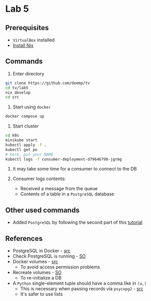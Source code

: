 # Lab 5

## Prerequisites

- `VirtualBox` installed
- [Install Nix](https://github.com/deemp/flakes/blob/main/README/NixPrerequisites.md#install-nix)

## Commands

1. Enter directory

```sh
git clone https://github.com/deemp/tv
cd tv/lab5
nix develop
cd src
```

1. Start using `docker`

```sh
docker compose up
```

1. Start cluster

```sh
cd k8s
minikube start
kubectl apply -f .
kubectl get po
# here, put your NAME
kubectl logs -f consumer-deployment-d79646798-jgrmg
```

1. It may take some time for a consumer to connect to the DB

1. Consumer logs contents:
   - Received a message from the queue
   - Contents of a table in a `PostgreSQL` database

## Other used commands

- Added `PostgreSQL` by following the second part of this [tutorial](https://phoenixnap.com/kb/postgresql-kubernetes) 

## References

- PostgreSQL in Docker - [src](https://towardsdatascience.com/how-to-run-postgresql-and-pgadmin-using-docker-3a6a8ae918b5)
- Check PostgreSQL is running - [SO](https://stackoverflow.com/a/48648959)
- Docker volumes - [src](https://github.com/docker-library/rabbitmq/issues/530#issuecomment-1012985283)
  - To avoid access permission problems
- Recreate volumes - [SO](https://stackoverflow.com/a/67971684)
  - To re-initialize a DB
- A `Python` single-element tuple should have a comma like in `(a,)`
  - This is necessary when passing records via `psycopg2` - [src](https://www.psycopg.org/docs/usage.html#passing-parameters-to-sql-queries)
  - It's safer to use lists
